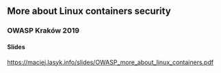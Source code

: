 ## More about Linux containers security

### OWASP Kraków 2019

#### Slides

https://maciej.lasyk.info/slides/OWASP_more_about_linux_containers.pdf